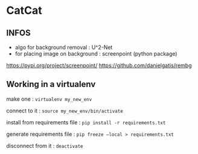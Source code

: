 # CatCat
## INFOS
- algo for background removal : U^2-Net
- for placing image on background : screenpoint (python package) 

https://pypi.org/project/screenpoint/
https://github.com/danielgatis/rembg


## Working in a virtualenv

make one :
`virtualenv my_new_env`

connect to it :
`source my_new_env/bin/activate`

install from requirements file :
`pip install -r requirements.txt`

generate requirements file :
`pip freeze —local > requirements.txt`

disconnect from it :
`deactivate`